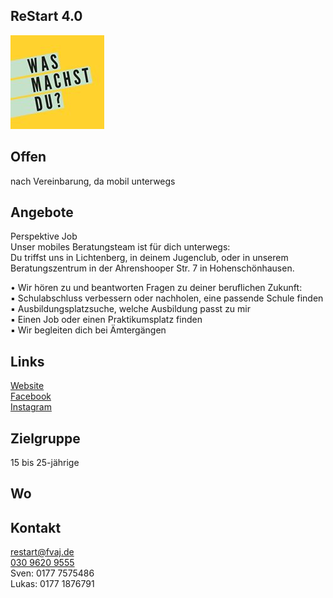 ## ReStart 4.0 
<div class="mediacontainer">
  <img id="topmedia" src="images/ReStart.jpg" />
</div>

## Offen
nach Vereinbarung, da mobil unterwegs

## Angebote
Perspektive Job<br>
Unser mobiles Beratungsteam ist für dich unterwegs:<br>
Du triffst uns in Lichtenberg, in deinem Jugenclub, oder in unserem Beratungszentrum in der Ahrenshooper Str. 7 in Hohenschönhausen.<br>

•	Wir hören zu und beantworten Fragen zu deiner beruflichen Zukunft:<br>
▪	Schulabschluss verbessern oder nachholen, eine passende Schule finden<br>
▪	Ausbildungsplatzsuche, welche Ausbildung passt zu mir<br>
▪	Einen Job oder einen Praktikumsplatz finden<br>
▪	Wir begleiten dich bei Ämtergängen<br>

## Links
<a target="_blank" href="https://www.fvaj.de">Website</a><br>
<a target="_blank" href="https://https://www.facebook.com/fvajverein">Facebook</a><br>
<a target="_blank" href="https://www.instagram.com/restart4.0/">Instagram</a>

## Zielgruppe
15 bis 25-jährige 

## Wo
<div id="gmap"></div>
<script>window.onload = showMap('Ahrenshooper Str. 7, 13051 Berlin', 0, 'gmap_mini')</script>

## Kontakt
[restart@fvaj.de](mailto:restart@fvaj.de)<br>
<a href="tel:+493096209555">030 9620 9555</a><br>
Sven: 0177 7575486<br>
Lukas: 0177 1876791
				

